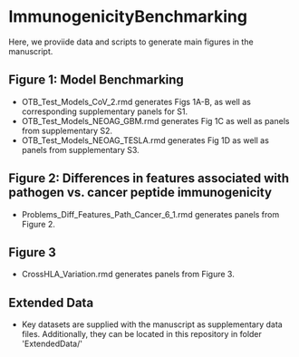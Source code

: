 # ImmunogenicityBenchmarking
Here, we proviide data and scripts to generate main figures in the manuscript.

## Figure 1: Model Benchmarking
- OTB_Test_Models_CoV_2.rmd generates Figs 1A-B, as well as corresponding supplementary panels for S1.
- OTB_Test_Models_NEOAG_GBM.rmd generates Fig 1C as well as panels from supplementary S2.
- OTB_Test_Models_NEOAG_TESLA.rmd generates Fig 1D as well as panels from supplementary S3. 

## Figure 2: Differences in features associated with pathogen vs. cancer peptide immunogenicity
- Problems_Diff_Features_Path_Cancer_6_1.rmd generates panels from Figure 2.

## Figure 3
- CrossHLA_Variation.rmd generates panels from Figure 3.
## Extended Data
- Key datasets are supplied with the manuscript as supplementary data files. Additionally, they can be located in this repository in folder 'ExtendedData/' 